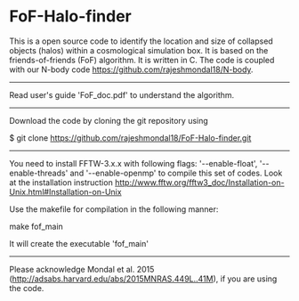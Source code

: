 # FoF-Halo-finder
This is a open source code to identify the location and size of collapsed objects (halos) within a cosmological simulation box. It is based on the friends-of-friends (FoF) algorithm. It is written in C. The code is coupled with our N-body code https://github.com/rajeshmondal18/N-body.
_____________________________________

Read user's guide 'FoF_doc.pdf' to understand the algorithm.
_____________________________________

Download the code by cloning the git repository using

$ git clone https://github.com/rajeshmondal18/FoF-Halo-finder.git
_____________________________________

You need to install FFTW-3.x.x with following flags: '--enable-float', '--enable-threads' and '--enable-openmp' to compile this set of codes. Look at the installation instruction http://www.fftw.org/fftw3_doc/Installation-on-Unix.html#Installation-on-Unix

Use the makefile for compilation in the following manner:

make fof_main

It will create the executable 'fof_main'
_____________________________________

Please acknowledge Mondal et al. 2015 (http://adsabs.harvard.edu/abs/2015MNRAS.449L..41M), if you are using the code.
